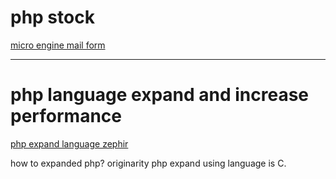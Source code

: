 # php stock



[micro engine mail form](http://microengine.jp/mailform/)


----------------------
# php language expand and increase performance

[php expand language zephir](http://qiita.com/morisuke/items/721f6cdac20040918183)

how to expanded php?
originarity php expand using language is C.


